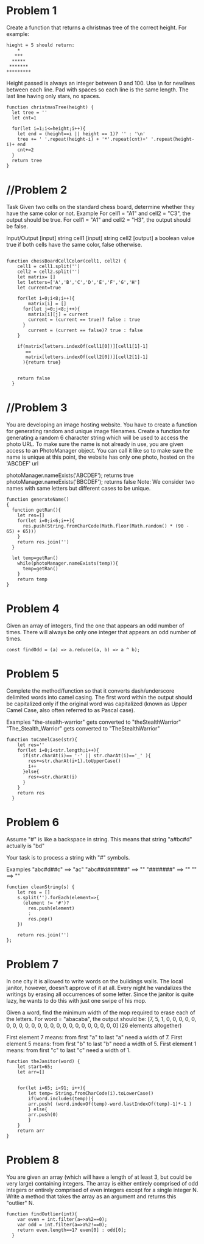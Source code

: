 
# Problem 1

Create a function that returns a christmas tree of the correct height.
For example:
```
hieght = 5 should return:
    *    
   ***   
  *****  
 ******* 
*********
```
Height passed is always an integer between 0 and 100.
Use \n for newlines between each line.
Pad with spaces so each line is the same length. The last line having only stars, no spaces.

```
function christmasTree(height) {
  let tree = ''
  let cnt=1
  
  for(let i=1;i<=height;i++){
    let end = (height==i || height == 1)? '' : '\n'
    tree += ' '.repeat(height-i) + '*'.repeat(cnt)+' '.repeat(height-i)+ end
    cnt+=2
  }
  return tree
}
```

# //Problem 2

Task
Given two cells on the standard chess board, determine whether they have the same color or not.
Example
For cell1 = "A1" and cell2 = "C3", the output should be true.
For cell1 = "A1" and cell2 = "H3", the output should be false.

Input/Output
[input] string cell1
[input] string cell2
[output] a boolean value
true if both cells have the same color, false otherwise.

```

function chessBoardCellColor(cell1, cell2) {
    cell1 = cell1.split('')
    cell2 = cell2.split('')
    let matrix= []
    let letters=['A','B','C','D','E','F','G','H']
    let current=true
    
    for(let i=0;i<8;i++){
        matrix[i] = []
      for(let j=0;j<8;j++){
        matrix[i][j] = current
        current = (current == true)? false : true
      }
        current = (current == false)? true : false
    }

    if(matrix[letters.indexOf(cell1[0])][cell1[1]-1]
       ==
       matrix[letters.indexOf(cell2[0])][cell2[1]-1]
      ){return true}

    
    return false
  }
```



# //Problem 3

You are developing an image hosting website.
You have to create a function for generating random and unique image filenames.
Create a function for generating a random 6 character string which will be used to access the photo URL.
To make sure the name is not already in use, you are given access to an PhotoManager object.
You can call it like so to make sure the name is unique
at this point, the website has only one photo, hosted on the 'ABCDEF' url

photoManager.nameExists('ABCDEF'); returns true
photoManager.nameExists('BBCDEF'); returns false
Note: We consider two names with same letters but different cases to be unique.

```
function generateName()
{
  function getRan(){
    let res=[]
    for(let i=0;i<6;i++){
      res.push(String.fromCharCode(Math.floor(Math.random() * (90 - 65) + 65)))
    }
    return res.join('')
  }
 
  let temp=getRan()
    while(photoManager.nameExists(temp)){
      temp=getRan()
    }
    return temp
}
```


# Problem 4

Given an array of integers, find the one that appears an odd number of times.
There will always be only one integer that appears an odd number of times.

```
const findOdd = (a) => a.reduce((a, b) => a ^ b);
```

# Problem 5

Complete the method/function so that it converts dash/underscore delimited words into camel casing. The first word within the output should be capitalized only if the original word was capitalized (known as Upper Camel Case, also often referred to as Pascal case).

Examples
"the-stealth-warrior" gets converted to "theStealthWarrior"
"The_Stealth_Warrior" gets converted to "TheStealthWarrior"
```
function toCamelCase(str){
    let res=''
    for(let i=0;i<str.length;i++){
      if(str.charAt(i)== '-' || str.charAt(i)=='_' ){
        res+=str.charAt(i+1).toUpperCase()
        i++
      }else{
        res+=str.charAt(i)
      }
    }
    return res
  }
```
#   Problem 6

Assume "#" is like a backspace in string. This means that string "a#bc#d" actually is "bd"

Your task is to process a string with "#" symbols.

Examples
"abc#d##c"      ==>  "ac"
"abc##d######"  ==>  ""
"#######"       ==>  ""
""              ==>  ""
```
function cleanString(s) {
    let res = []
    s.split('').forEach(element=>{
      (element != '#')?
        res.push(element)
        :
        res.pop()
    })
    
    return res.join('')
};
```

# Problem 7

In one city it is allowed to write words on the buildings walls. The local janitor, however, doesn't approve of it at all. Every night he vandalizes the writings by erasing all occurrences of some letter. Since the janitor is quite lazy, he wants to do this with just one swipe of his mop.

Given a word, find the minimum width of the mop required to erase each of the letters.
For word = "abacaba", the output should be:
[7, 5, 1, 0, 0, 0, 0, 0, 0, 0, 0, 0, 0, 0, 0, 0, 0, 0, 0, 0, 0, 0, 0, 0, 0, 0]
(26 elements altogether)

First element 7 means: from first "a" to last "a" need a width of 7.
First element 5 means: from first "b" to last "b" need a width of 5.
First element 1 means: from first "c" to last "c" need a width of 1.

```
function theJanitor(word) {
    let start=65;
    let arr=[]


    for(let i=65; i<91; i++){
        let temp= String.fromCharCode(i).toLowerCase()
        if(word.includes(temp)){
        arr.push( (word.indexOf(temp)-word.lastIndexOf(temp)-1)*-1 )
        } else{
        arr.push(0)
        }
    }
    return arr    
}
```

# Problem 8

You are given an array (which will have a length of at least 3, but could be very large) containing integers. The array is either entirely comprised of odd integers or entirely comprised of even integers except for a single integer N. Write a method that takes the array as an argument and returns this "outlier" N.
```
function findOutlier(int){
    var even = int.filter(a=>a%2==0);
    var odd = int.filter(a=>a%2!==0);
    return even.length==1? even[0] : odd[0];
  }
  ```
